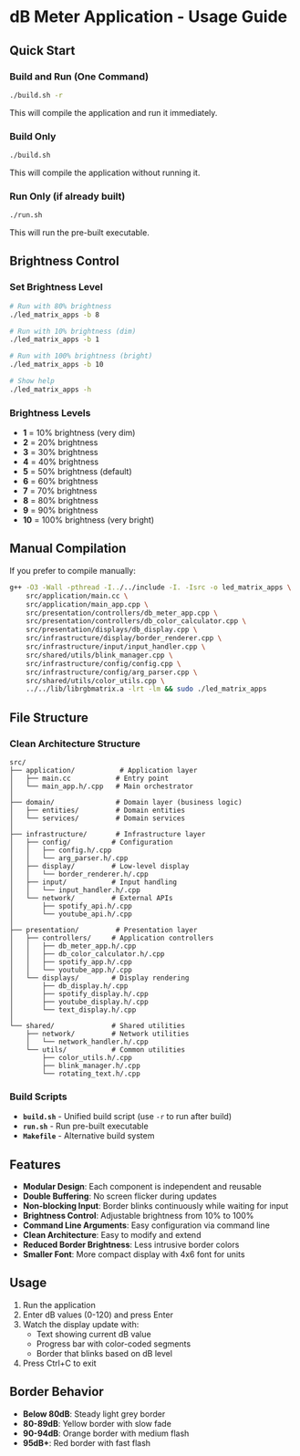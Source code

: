 # dB Meter Application - Usage Guide

## Quick Start

### Build and Run (One Command)
```bash
./build.sh -r
```
This will compile the application and run it immediately.

### Build Only
```bash
./build.sh
```
This will compile the application without running it.

### Run Only (if already built)
```bash
./run.sh
```
This will run the pre-built executable.

## Brightness Control

### Set Brightness Level
```bash
# Run with 80% brightness
./led_matrix_apps -b 8

# Run with 10% brightness (dim)
./led_matrix_apps -b 1

# Run with 100% brightness (bright)
./led_matrix_apps -b 10

# Show help
./led_matrix_apps -h
```

### Brightness Levels
- **1** = 10% brightness (very dim)
- **2** = 20% brightness
- **3** = 30% brightness
- **4** = 40% brightness
- **5** = 50% brightness (default)
- **6** = 60% brightness
- **7** = 70% brightness
- **8** = 80% brightness
- **9** = 90% brightness
- **10** = 100% brightness (very bright)

## Manual Compilation

If you prefer to compile manually:
```bash
g++ -O3 -Wall -pthread -I../../include -I. -Isrc -o led_matrix_apps \
    src/application/main.cc \
    src/application/main_app.cpp \
    src/presentation/controllers/db_meter_app.cpp \
    src/presentation/controllers/db_color_calculator.cpp \
    src/presentation/displays/db_display.cpp \
    src/infrastructure/display/border_renderer.cpp \
    src/infrastructure/input/input_handler.cpp \
    src/shared/utils/blink_manager.cpp \
    src/infrastructure/config/config.cpp \
    src/infrastructure/config/arg_parser.cpp \
    src/shared/utils/color_utils.cpp \
    ../../lib/librgbmatrix.a -lrt -lm && sudo ./led_matrix_apps
```

## File Structure

### Clean Architecture Structure
```
src/
├── application/           # Application layer
│   ├── main.cc           # Entry point
│   └── main_app.h/.cpp   # Main orchestrator
│
├── domain/               # Domain layer (business logic)
│   ├── entities/         # Domain entities
│   └── services/         # Domain services
│
├── infrastructure/       # Infrastructure layer
│   ├── config/          # Configuration
│   │   ├── config.h/.cpp
│   │   └── arg_parser.h/.cpp
│   ├── display/         # Low-level display
│   │   └── border_renderer.h/.cpp
│   ├── input/           # Input handling
│   │   └── input_handler.h/.cpp
│   └── network/         # External APIs
│       ├── spotify_api.h/.cpp
│       └── youtube_api.h/.cpp
│
├── presentation/         # Presentation layer
│   ├── controllers/     # Application controllers
│   │   ├── db_meter_app.h/.cpp
│   │   ├── db_color_calculator.h/.cpp
│   │   ├── spotify_app.h/.cpp
│   │   └── youtube_app.h/.cpp
│   └── displays/        # Display rendering
│       ├── db_display.h/.cpp
│       ├── spotify_display.h/.cpp
│       ├── youtube_display.h/.cpp
│       └── text_display.h/.cpp
│
└── shared/              # Shared utilities
    ├── network/         # Network utilities
    │   └── network_handler.h/.cpp
    └── utils/           # Common utilities
        ├── color_utils.h/.cpp
        ├── blink_manager.h/.cpp
        └── rotating_text.h/.cpp
```

### Build Scripts
- **`build.sh`** - Unified build script (use `-r` to run after build)
- **`run.sh`** - Run pre-built executable
- **`Makefile`** - Alternative build system

## Features

- **Modular Design**: Each component is independent and reusable
- **Double Buffering**: No screen flicker during updates
- **Non-blocking Input**: Border blinks continuously while waiting for input
- **Brightness Control**: Adjustable brightness from 10% to 100%
- **Command Line Arguments**: Easy configuration via command line
- **Clean Architecture**: Easy to modify and extend
- **Reduced Border Brightness**: Less intrusive border colors
- **Smaller Font**: More compact display with 4x6 font for units

## Usage

1. Run the application
2. Enter dB values (0-120) and press Enter
3. Watch the display update with:
   - Text showing current dB value
   - Progress bar with color-coded segments
   - Border that blinks based on dB level
4. Press Ctrl+C to exit

## Border Behavior

- **Below 80dB**: Steady light grey border
- **80-89dB**: Yellow border with slow fade
- **90-94dB**: Orange border with medium flash
- **95dB+**: Red border with fast flash

